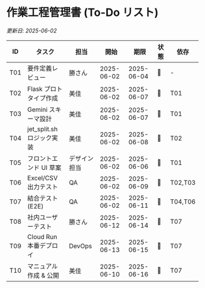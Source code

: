 # 作業工程管理書 (To-Do リスト)
*更新日: 2025-06-02*

| ID | タスク | 担当 | 開始 | 期限 | 状態 | 依存 |
|----|--------|------|------|------|------|------|
| T01 | 要件定義レビュー | 勝さん | 2025-06-02 | 2025-06-04 | 🔲 | - |
| T02 | Flask プロトタイプ作成 | 美佳 | 2025-06-02 | 2025-06-07 | 🔲 | T01 |
| T03 | Gemini スキーマ設計 | 美佳 | 2025-06-02 | 2025-06-07 | 🔲 | T01 |
| T04 | jet_split.sh ロジック実装 | 美佳 | 2025-06-02 | 2025-06-08 | 🔲 | T02 |
| T05 | フロントエンド UI 草案 | デザイン担当 | 2025-06-02 | 2025-06-06 | 🔲 | T01 |
| T06 | Excel/CSV 出力テスト | QA | 2025-06-02 | 2025-06-09 | 🔲 | T02,T03 |
| T07 | 結合テスト (E2E) | QA | 2025-06-02 | 2025-06-11 | 🔲 | T04,T06 |
| T08 | 社内ユーザーテスト | 勝さん | 2025-06-12 | 2025-06-14 | 🔲 | T07 |
| T09 | Cloud Run 本番デプロイ | DevOps | 2025-06-13 | 2025-06-15 | 🔲 | T07 |
| T10 | マニュアル作成 & 公開 | 美佳 | 2025-06-10 | 2025-06-16 | 🔲 | T07 |